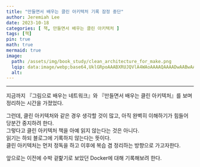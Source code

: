 ```yaml
---
title: "만들면서 배우는 클린 아키텍처 기록 잠정 중단"
author: Jeremiah Lee
date: 2023-10-18
categories: [ 책, 만들면서 배우는 클린 아키텍처 ]
tags: [책]
pin: true
math: true
mermaid: true
image: 
  path: /assets/img/book_study/clean_architecture_for_make.png
  lqip: data:image/webp;base64,UklGRpoAAABXRUJQVlA4WAoAAAAQAAAADwAABwAAQUxQSDIAAAARL0AmbZurmr57yyIiqE8oiG0bejIYEQTgqiDA9vqnsUSI6H+oAERp2HZ65qP/VIAWAFZQOCBCAAAA8AEAnQEqEAAIAAVAfCWkAALp8sF8rgRgAP7o9FDvMCkMde9PK7euH5M1m6VWoDXf2FkP3BqV0ZYbO6NA/VFIAAAA
  alt: 
---
```

***

지금까지 『그림으로 배우는 네트워크』와 『만들면서 배우는 클린 아키텍처』를 보며 정리하는 시간을 가졌었다.

그런데, 클린 아키텍처와 같은 경우 생각할 것이 많고, 아직 완벽히 이해하기가 힘들어 당분간 중지하려 한다.   
그렇다고 클린 아키텍처 책을 아예 읽지 않는다는 것은 아니다.   
읽기는 하되 블로그에 기록하지 않는다는 뜻이다.   
클린 아키텍처는 먼저 정독을 하고 이후에 복습 겸 정리하는 방향으로 가고자한다.   

앞으로는 이전에 수박 겉핥기로 보았던 Docker에 대해 기록해보려 한다.
